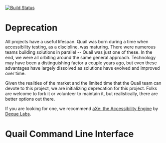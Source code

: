 [![Build Status](https://travis-ci.org/quailjs/quail-cli.svg)](https://travis-ci.org/quailjs/quail-cli)

# Deprecation

All projects have a useful lifespan. Quail was born during a time when accessibility
testing, as a discipline, was maturing. There were numerous teams building solutions
in parallel -- Quail was just one of these. In the end, we were all orbiting around
the same general approach. Technology may have been a distinguishing factor a couple
years ago, but even these advantages have largely dissolved as solutions have evolved
and improved over time.

Given the realities of the market and the limited time that the Quail team can
devote to this project, we are initializing deprecation for this project. Folks
are welcome to fork it or volunteer to maintain it, but realistically, there are
better options out there.

If you are looking for one, we recommend [aXe: the Accessibility Engine](https://github.com/dequelabs/axe-core) by [Deque Labs](https://github.com/dequelabs).

# Quail Command Line Interface
